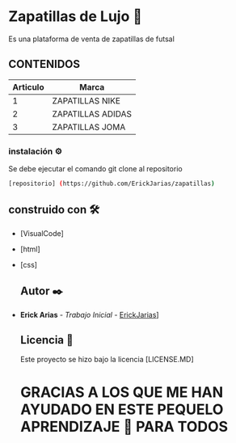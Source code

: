 # Zapatillas de Lujo 🎁
Es una plataforma de venta de zapatillas de futsal
## CONTENIDOS
| Articulo | Marca |
|--|--|
| 1 | ZAPATILLAS NIKE |
| 2  | ZAPATILLAS ADIDAS |
| 3 | ZAPATILLAS JOMA |
### instalación  ⚙️
Se debe ejecutar el comando git clone al repositorio
``` bash
[repositorio] (https://github.com/ErickJarias/zapatillas)
```
## construido con 🛠️
* [VisualCode]
* [html]
* [css]

  ## Autor ✒️
 * **Erick Arias** - *Trabajo Inicial* - [ErickJarias](https://github.com/ErickJarias)]

   ## Licencia 📄
   Este proyecto se hizo bajo la licencia [LICENSE.MD]
   # GRACIAS A LOS QUE ME HAN AYUDADO EN ESTE PEQUELO APRENDIZAJE 🍺 PARA TODOS
